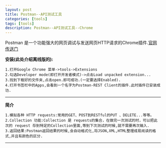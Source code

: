 ```yaml
---
layout: post
title: Postman--API测试工具
categories: [tools]
tags: [tools]
description: Postman--API测试工具--Chrome
---
```


Postman 是一个功能强大的网页调试与发送网页HTTP请求的Chrome插件.<a href="http://www.getpostman.com/">官网传送门</a>

**安装(此处介绍离线版的):**

    1.打开Google Chrome 菜单->tools->Extensions
    2.勾选Developer mode(即打开开发者模式)->点击Load unpacked extension...
    3.找到下载好的文件夹,点击open.即可成功.(一定要选择Enabled).
    4.打开书签栏中的Apps,会看到一个名字为Postman-REST Client的插件.此时插件已安装成功.

------
**简介**

    1.模拟各种 HTTP requests:常用的GET、POST到RESTful的PUT 、DELETE...等等。
    2.Collection 功能:Collection 是 requests的集合，在做完一次测试的时，可以把此次的 request 存到特定的Collection里面,等到下次测试的时候,就不需要再次输入.
    3.返回结果:Postman返回结果的时候,会自动格式化,将JSON,XML,HTML整理成易阅读的格式,并且有颜色的区分.

------

